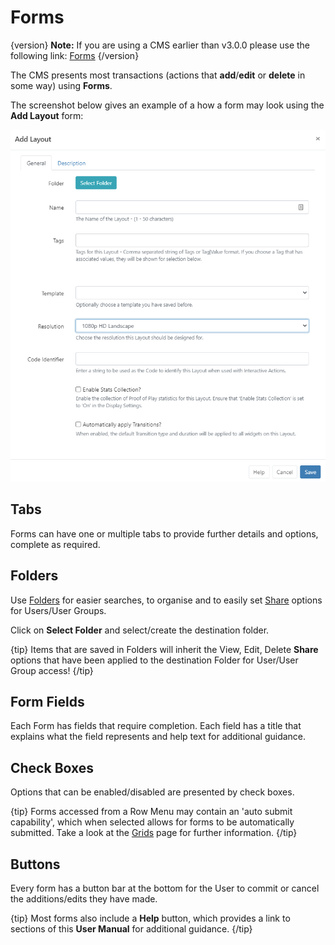 <!--toc=tour-->

# Forms

{version}
**Note:** If you are using a CMS earlier than v3.0.0 please use the following link: [Forms](tour_forms_2.html)
{/version}

The CMS presents most transactions (actions that **add**/**edit** or **delete** in some way) using **Forms**.

The screenshot below gives an example of a how a form may look using the **Add Layout** form:

![Add Layout Form](img/v3_forms_add_layout.png)

## Tabs

Forms can have one or multiple tabs to provide further details and options, complete as required. 

## Folders

Use [Folders](tour_folders.html) for easier searches, to organise and to easily set [Share](users_features_and_sharing.html) options for Users/User Groups. 

Click on **Select Folder** and select/create the destination folder. 

{tip}
Items that are saved in Folders will inherit the View, Edit, Delete **Share** options that have been applied to the destination Folder for User/User Group access!
{/tip}

## Form Fields

Each Form has fields that require completion. Each field has a title that explains what the field represents and help text for additional guidance.

## Check Boxes

Options that can be enabled/disabled are presented by check boxes.

{tip}
Forms accessed from a Row Menu may contain an 'auto submit capability', which when selected allows for forms to be automatically submitted. Take a look at the [Grids](tour_grids.html) page for further information.
{/tip}

## Buttons

Every form has a button bar at the bottom for the User to commit or cancel the additions/edits they have made.

{tip}
Most forms also include a **Help** button, which provides a link to sections of this **User Manual** for additional guidance.
{/tip}



